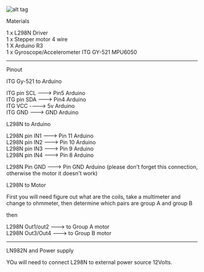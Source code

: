 ![alt tag](https://raw.githubusercontent.com/pumanzor/arduino-stuff/master/imu/ITGMPU/GY521/R3_L298N_stepper_v2.png)

Materials

1 x L298N Driver  
1 x Stepper motor 4 wire  
1 X Arduino R3  
1 x Gyroscope/Accelerometer ITG GY-521 MPU6050

-------------------------

Pinout

ITG Gy-521 to Arduino 

ITG pin SCL ---> Pin5 Arduino  
ITG pin SDA ---> Pin4 Arduino      
ITG VCC ----> 5v Arduino    
ITG GND ---> GND Arduino 


L298N to Arduino

L298N pin IN1 ---> Pin 11 Arduino  
L298N pin IN2 ---> Pin 10 Arduino  
L298N pin IN3 ---> Pin  9 Arduino  
L298N pin IN4 ---> Pin  8 Arduino   

L298N Pin GND ---> Pin GND Arduino (please don't forget this connection, otherwise the motor it doesn't work)


L298N to Motor

First you will need figure out what are the coils, take a multimeter and change to ohmmeter, 
then determine which pairs are group A and group B 

then

 L298N Out1/out2 ---> to Group A motor  
 L298N Out3/Out4 ---> to Group B motor  

-------------------------------------------
 
 LN982N and Power supply

YOu will need to connect L298N to external power source 12Volts.
